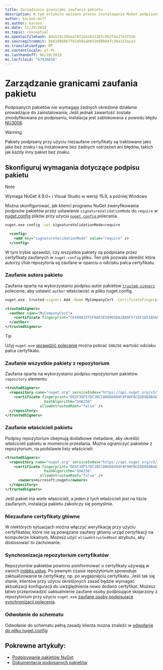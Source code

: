 ```yaml
---
title: Zarządzanie granicami zaufania pakietu
description: W tym artykule opisano proces instalowania NuGet podpisanych pakietów i konfigurowanie podpisu pakietu zaufania ustawienia.
author: karann-msft
ms.author: karann
ms.date: 11/29/2018
ms.topic: conceptual
ms.openlocfilehash: 8da57dc295ea78f2eb183226fc9b2f4a37e3f5db
ms.sourcegitcommit: b6810860b77b2d50aab031040b047c20a333aca3
ms.translationtype: MT
ms.contentlocale: pl-PL
ms.lasthandoff: 06/28/2019
ms.locfileid: "67426636"
---
```

# <a name="manage-package-trust-boundaries"></a>Zarządzanie granicami zaufania pakietu

Podpisanych pakietów nie wymagają żadnych określone działanie prowadzące do zainstalowania; Jeśli jednak zawartość została zmodyfikowana po podpisaniu, instalacja jest zablokowana z powodu błędu [NU3008](../reference/errors-and-warnings/NU3008.md).

> [!Warning]
> Pakiety podpisany przy użyciu niezaufane certyfikaty są traktowane jako jako bez znaku i są instalowane bez żadnych ostrzeżeń ani błędów, takich jak każdy inny pakiet bez znaku.

## <a name="configure-package-signature-requirements"></a>Skonfiguruj wymagania dotyczące podpisu pakietu

> [!Note]
> Wymaga NuGet 4.9.0+ i Visual Studio w wersji 15.9, a później Windows

Można skonfigurować, jak klienci programu NuGet zweryfikowania podpisów pakietów przez ustawienie `signatureValidationMode` do `require` w [nuget.config](../reference/nuget-config-file.md) plików przy użyciu [ `nuget config` ](../tools/cli-ref-config.md) polecenia.

```cmd
nuget.exe config -set signatureValidationMode=require
```

```xml
  <config>
    <add key="signatureValidationMode" value="require" />
  </config>
```

W tym trybie sprawdzi, czy wszystkie pakiety są podpisane przez certyfikaty zaufanych w `nuget.config` pliku. Ten plik pozwala określić które autorzy i/lub repozytoria są zaufane w oparciu o odcisku palca certyfikatu.

### <a name="trust-package-author"></a>Zaufanie autora pakietu

Zaufania oparta na wykorzystaniu podpisu autor pakietów [ `trusted-signers` ](../tools/cli-ref-trusted-signers.md) polecenie, aby ustawić `author` właściwość w pliku nuget.config.

```cmd
nuget.exe  trusted-signers Add -Name MyCompanyCert -CertificateFingerprint CE40881FF5F0AD3E58965DA20A9F571EF1651A56933748E1BF1C99E537C4E039 -FingerprintAlgorithm SHA256
```

```xml
<trustedSigners>
  <author name="MyCompanyCert">
    <certificate fingerprint="CE40881FF5F0AD3E58965DA20A9F571EF1651A56933748E1BF1C99E537C4E039" hashAlgorithm="SHA256" allowUntrustedRoot="false" />
  </author>
</trustedSigners>
```

>[!TIP]
>Użyj `nuget.exe` [sprawdzić polecenie](../tools/cli-ref-verify.md) można pobrać `SHA256` wartość odcisku palca certyfikatu.


### <a name="trust-all-packages-from-a-repository"></a>Zaufanie wszystkie pakiety z repozytorium

Zaufania oparta na wykorzystaniu podpisu repozytorium pakietów `repository` elementu:

```xml
<trustedSigners>  
  <repository name="nuget.org" serviceIndex="https://api.nuget.org/v3/index.json">
    <certificate fingerprint="0E5F38F57DC1BCC806D8494F4F90FBCEDD988B4676070...." 
                  hashAlgorithm="SHA256" 
                allowUntrustedRoot="false" />
  </repository>
</trustedSigners>
```

### <a name="trust-package-owners"></a>Zaufanie właścicieli pakietu

Podpisy repozytorium obejmują dodatkowe metadane, aby określić właścicieli pakietu w momencie przesłania. Można ograniczyć pakietów z repozytorium, na podstawie listy właścicieli:

```xml
<trustedSigners>  
  <repository name="nuget.org" serviceIndex="https://api.nuget.org/v3/index.json">
    <certificate fingerprint="0E5F38F57DC1BCC806D8494F4F90FBCEDD988B4676070...." 
                  hashAlgorithm="SHA256" 
                allowUntrustedRoot="false" />
      <owners>microsoft;nuget</owners>
  </repository>
</trustedSigners>
```

Jeśli pakiet ma wiele właścicieli, a jeden z tych właścicieli jest na liście zaufanych, instalacja pakietu zakończy się pomyślnie.

### <a name="untrusted-root-certificates"></a>Niezaufane certyfikaty główne

W niektórych sytuacjach można włączyć weryfikację przy użyciu certyfikatów, które nie są powiązane zaufany główny urząd certyfikacji na komputerze lokalnym. Możesz użyć `allowUntrustedRoot` atrybutu, aby dostosować to zachowanie.

### <a name="sync-repository-certificates"></a>Synchronizacja repozytorium certyfikatów

Repozytoriów pakietów powinno poinformować o certyfikaty używają w swoich [indeks usług](../api/service-index.md). Po pewnym czasie repozytorium spowoduje zaktualizowanie te certyfikaty, np. po wygaśnięciu certyfikatu. Jeśli tak się stanie, klientów przy użyciu określonych zasad będzie wymagać aktualizacji konfiguracji do uwzględnienia nowo dodano certyfikat. Możesz łatwo przeprowadzić uaktualnienie zaufane osoby podpisujące skojarzony z repozytorium przy użyciu `nuget.exe` [zaufane osoby podpisujące synchronizacji polecenia](../tools/cli-ref-trusted-signers.md#nuget-trusted-signers-sync--name-).

### <a name="schema-reference"></a>Odwołanie do schematu

Odwołanie do schematu pełną zasady klienta można znaleźć w [odwołanie do pliku nuget.config](../reference/nuget-config-file.md#trustedsigners-section)

## <a name="related-articles"></a>Pokrewne artykuły:

- [Podpisywanie pakietów NuGet](../create-packages/Sign-a-Package.md)
- [Dokumentacja podpisanych pakietów](../reference/Signed-Packages-Reference.md)

